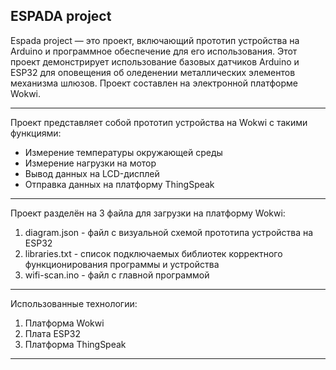 **ESPADA project**
---

Espada project — это проект, включающий прототип устройства на Arduino и программное обеспечение для его использования. Этот проект демонстрирует использование базовых датчиков Arduino и ESP32 для оповещения об оледенении металлических элементов механизма шлюзов. Проект составлен на электронной платформе Wokwi.

---
Проект представляет собой прототип устройства на Wokwi с такими функциями:
- Измерение температуры окружающей среды
- Измерение нагрузки на мотор
- Вывод данных на LCD-дисплей
- Отправка данных на платформу ThingSpeak

---
Проект разделён на 3 файла для загрузки на платформу Wokwi:
1) diagram.json - файл с визуальной схемой прототипа устройства на ESP32
2) libraries.txt - список подключаемых библиотек корректного функционирования программы и устройства
3) wifi-scan.ino - файл с главной программой

---
Использованные технологии:
1) Платформа Wokwi
2) Плата ESP32
3) Платформа ThingSpeak
   
---
